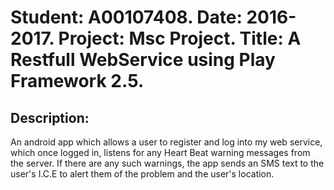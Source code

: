 
Student: A00107408.
Date: 2016-2017.
Project: Msc Project.
Title: A Restfull WebService using Play Framework 2.5.
=================================================================================================

Description:
------------

 An android app which allows a user to register and log into my web service, which once logged in,
 listens for any Heart Beat warning messages from the server. If there are any such warnings, the 
 app sends an SMS text to the user's I.C.E to alert them of the problem and the user's location.
